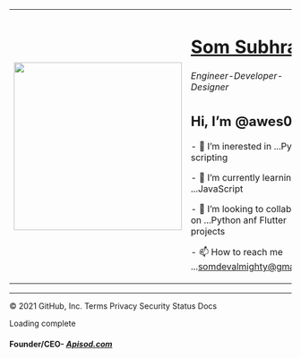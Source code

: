 <!DOCTYPE html>
<html lang="en" dir="ltr">

<body>
  <table cellspacing='20'>
    <tr>
      <td><img src="https://media0.giphy.com/media/YFkpsHWCsNUUo/giphy.gif" width="300"/></td>
      <td>
        <h1><a href="http://som.apisod.com/">Som Subhra</a></h1>
        <h6>Engineer-Developer-Designer</h6>
        
  
</div>
       
<h2>Hi, I’m @awes0m 👋</h2>
<p>- 👀 I’m inerested in ...Python scripting</p>
<p>- 🌱 I’m currently learning ...JavaScript</p>
<p>- 💞️ I’m looking to collaborate on ...Python anf Flutter projects</p>
<p>- 📫 How to reach me ...<a href="somdevalmighty@gmail.com">somdevalmighty@gmail.com</a></p>     
      </td>
    </tr>
  </table>

<hr/>
  
</html>
© 2021 GitHub, Inc.
Terms
Privacy
Security
Status
Docs

Loading complete
 <h4>Founder/CEO- <i><strong><a href="apisod.com">Apisod.com</a></strong></i></h4>
<!---
awes0m/awes0m is a ✨ special ✨ repository because its `README.md` (this file) appears on your GitHub profile.
You can click the Preview link to take a look at your changes.
--->
